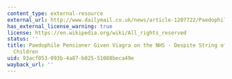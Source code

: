 ```yaml
---
content_type: external-resource
external_url: http://www.dailymail.co.uk/news/article-1207722/Paedophile-attacked-11-year-old-girl-gets-Viagra-NHS--despite-previous-convictions.html
has_external_license_warning: true
license: https://en.wikipedia.org/wiki/All_rights_reserved
status: ''
title: Paedophile Pensioner Given Viagra on the NHS - Despite String of Attacks on
  Children
uid: 93acf053-093b-4a87-b025-51088beca49e
wayback_url: ''
---
```

